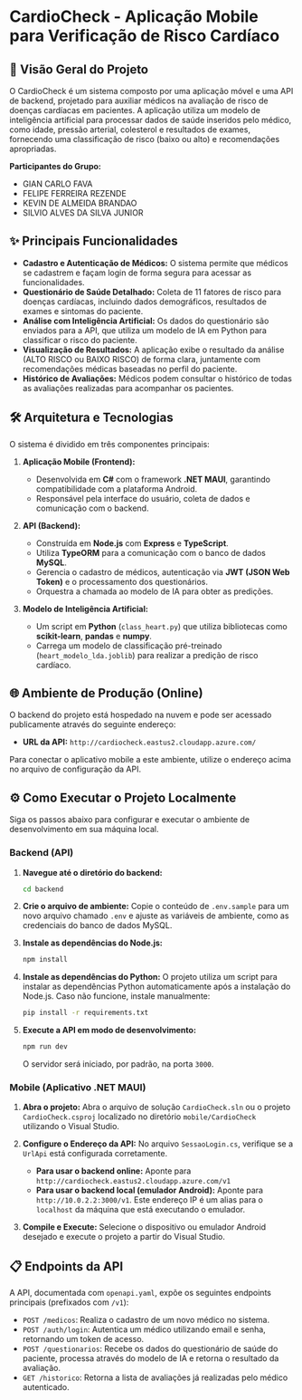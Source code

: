 # CardioCheck - Aplicação Mobile para Verificação de Risco Cardíaco

## 🚀 Visão Geral do Projeto

O CardioCheck é um sistema composto por uma aplicação móvel e uma API de backend, projetado para auxiliar médicos na avaliação de risco de doenças cardíacas em pacientes. A aplicação utiliza um modelo de inteligência artificial para processar dados de saúde inseridos pelo médico, como idade, pressão arterial, colesterol e resultados de exames, fornecendo uma classificação de risco (baixo ou alto) e recomendações apropriadas.

**Participantes do Grupo:**

  * GIAN CARLO FAVA
  * FELIPE FERREIRA REZENDE
  * KEVIN DE ALMEIDA BRANDAO
  * SILVIO ALVES DA SILVA JUNIOR

## ✨ Principais Funcionalidades

  * **Cadastro e Autenticação de Médicos:** O sistema permite que médicos se cadastrem e façam login de forma segura para acessar as funcionalidades.
  * **Questionário de Saúde Detalhado:** Coleta de 11 fatores de risco para doenças cardíacas, incluindo dados demográficos, resultados de exames e sintomas do paciente.
  * **Análise com Inteligência Artificial:** Os dados do questionário são enviados para a API, que utiliza um modelo de IA em Python para classificar o risco do paciente.
  * **Visualização de Resultados:** A aplicação exibe o resultado da análise (ALTO RISCO ou BAIXO RISCO) de forma clara, juntamente com recomendações médicas baseadas no perfil do paciente.
  * **Histórico de Avaliações:** Médicos podem consultar o histórico de todas as avaliações realizadas para acompanhar os pacientes.

## 🛠️ Arquitetura e Tecnologias

O sistema é dividido em três componentes principais:

1.  **Aplicação Mobile (Frontend):**

      * Desenvolvida em **C\#** com o framework **.NET MAUI**, garantindo compatibilidade com a plataforma Android.
      * Responsável pela interface do usuário, coleta de dados e comunicação com o backend.

2.  **API (Backend):**

      * Construída em **Node.js** com **Express** e **TypeScript**.
      * Utiliza **TypeORM** para a comunicação com o banco de dados **MySQL**.
      * Gerencia o cadastro de médicos, autenticação via **JWT (JSON Web Token)** e o processamento dos questionários.
      * Orquestra a chamada ao modelo de IA para obter as predições.

3.  **Modelo de Inteligência Artificial:**

      * Um script em **Python** (`class_heart.py`) que utiliza bibliotecas como **scikit-learn**, **pandas** e **numpy**.
      * Carrega um modelo de classificação pré-treinado (`heart_modelo_lda.joblib`) para realizar a predição de risco cardíaco.

## 🌐 Ambiente de Produção (Online)

O backend do projeto está hospedado na nuvem e pode ser acessado publicamente através do seguinte endereço:

  * **URL da API:** `http://cardiocheck.eastus2.cloudapp.azure.com/`

Para conectar o aplicativo mobile a este ambiente, utilize o endereço acima no arquivo de configuração da API.

## ⚙️ Como Executar o Projeto Localmente

Siga os passos abaixo para configurar e executar o ambiente de desenvolvimento em sua máquina local.

### **Backend (API)**

1.  **Navegue até o diretório do backend:**

    ```bash
    cd backend
    ```

2.  **Crie o arquivo de ambiente:**
    Copie o conteúdo de `.env.sample` para um novo arquivo chamado `.env` e ajuste as variáveis de ambiente, como as credenciais do banco de dados MySQL.

3.  **Instale as dependências do Node.js:**

    ```bash
    npm install
    ```

4.  **Instale as dependências do Python:**
    O projeto utiliza um script para instalar as dependências Python automaticamente após a instalação do Node.js. Caso não funcione, instale manualmente:

    ```bash
    pip install -r requirements.txt
    ```

5.  **Execute a API em modo de desenvolvimento:**

    ```bash
    npm run dev
    ```

    O servidor será iniciado, por padrão, na porta `3000`.

### **Mobile (Aplicativo .NET MAUI)**

1.  **Abra o projeto:**
    Abra o arquivo de solução `CardioCheck.sln` ou o projeto `CardioCheck.csproj` localizado no diretório `mobile/CardioCheck` utilizando o Visual Studio.

2.  **Configure o Endereço da API:**
    No arquivo `SessaoLogin.cs`, verifique se a `UrlApi` está configurada corretamente.

      * **Para usar o backend online:** Aponte para `http://cardiocheck.eastus2.cloudapp.azure.com/v1`
      * **Para usar o backend local (emulador Android):** Aponte para `http://10.0.2.2:3000/v1`. Este endereço IP é um alias para o `localhost` da máquina que está executando o emulador.

3.  **Compile e Execute:**
    Selecione o dispositivo ou emulador Android desejado e execute o projeto a partir do Visual Studio.

## 📋 Endpoints da API

A API, documentada com `openapi.yaml`, expõe os seguintes endpoints principais (prefixados com `/v1`):

  * `POST /medicos`: Realiza o cadastro de um novo médico no sistema.
  * `POST /auth/login`: Autentica um médico utilizando email e senha, retornando um token de acesso.
  * `POST /questionarios`: Recebe os dados do questionário de saúde do paciente, processa através do modelo de IA e retorna o resultado da avaliação.
  * `GET /historico`: Retorna a lista de avaliações já realizadas pelo médico autenticado.